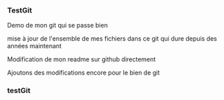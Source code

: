 ### TestGit ###

Demo de mon git qui se passe bien

mise à jour de l'ensemble de mes fichiers dans ce git qui dure depuis des années maintenant

Modification de mon readme sur github directement

Ajoutons des modifications encore pour le bien de git

### testGit ###
